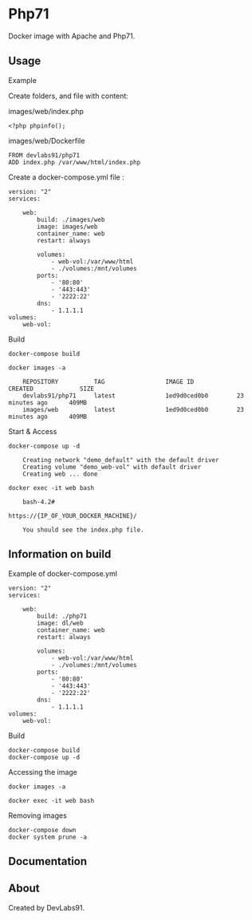 Php71
=====

Docker image with Apache and Php71.

Usage
-----

Example

Create folders, and file with content:

images/web/index.php

    <?php phpinfo();

images/web/Dockerfile
    
    FROM devlabs91/php71
    ADD index.php /var/www/html/index.php


Create a docker-compose.yml file :

    version: "2"
    services:
    
        web:
            build: ./images/web
            image: images/web
            container_name: web
            restart: always
    
            volumes:
                - web-vol:/var/www/html
                - ./volumes:/mnt/volumes
            ports:
                - '80:80'
                - '443:443'
                - '2222:22'
            dns:
                - 1.1.1.1
    volumes:
        web-vol:


Build

    docker-compose build
    
    docker images -a

        REPOSITORY          TAG                 IMAGE ID            CREATED             SIZE
        devlabs91/php71     latest              1ed9d0ced0b0        23 minutes ago      409MB
        images/web          latest              1ed9d0ced0b0        23 minutes ago      409MB

Start & Access

    docker-compose up -d

        Creating network "demo_default" with the default driver
        Creating volume "demo_web-vol" with default driver
        Creating web ... done

    docker exec -it web bash

        bash-4.2#

    https://{IP_OF_YOUR_DOCKER_MACHINE}/

        You should see the index.php file.

Information on build
--------------------

Example of docker-compose.yml

    version: "2"
    services:
    
        web:
            build: ./php71
            image: dl/web
            container_name: web
            restart: always
    
            volumes:
                - web-vol:/var/www/html
                - ./volumes:/mnt/volumes
            ports:
                - '80:80'
                - '443:443'
                - '2222:22'
            dns:
                - 1.1.1.1
    volumes:
        web-vol:


Build

    docker-compose build
    docker-compose up -d
    
Accessing the image

    docker images -a

    docker exec -it web bash

Removing images

    docker-compose down
    docker system prune -a

Documentation
-------------

About
-----

Created by DevLabs91.
